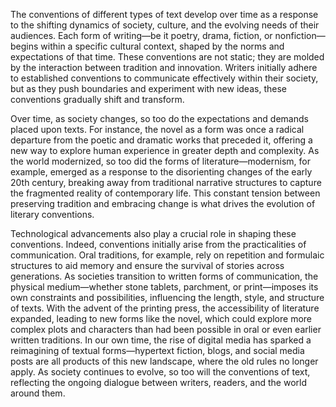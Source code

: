 The conventions of different types of text develop over time as a response to the shifting dynamics of society, culture, and the evolving needs of their audiences. Each form of writing—be it poetry, drama, fiction, or nonfiction—begins within a specific cultural context, shaped by the norms and expectations of that time. These conventions are not static; they are molded by the interaction between tradition and innovation. Writers initially adhere to established conventions to communicate effectively within their society, but as they push boundaries and experiment with new ideas, these conventions gradually shift and transform.

Over time, as society changes, so too do the expectations and demands placed upon texts. For instance, the novel as a form was once a radical departure from the poetic and dramatic works that preceded it, offering a new way to explore human experience in greater depth and complexity. As the world modernized, so too did the forms of literature—modernism, for example, emerged as a response to the disorienting changes of the early 20th century, breaking away from traditional narrative structures to capture the fragmented reality of contemporary life. This constant tension between preserving tradition and embracing change is what drives the evolution of literary conventions.

Technological advancements also play a crucial role in shaping these conventions. Indeed, conventions initially arise from the practicalities of communication. Oral traditions, for example, rely on repetition and formulaic structures to aid memory and ensure the survival of stories across generations. As societies transition to written forms of communication, the physical medium—whether stone tablets, parchment, or print—imposes its own constraints and possibilities, influencing the length, style, and structure of texts. With the advent of the printing press, the accessibility of literature expanded, leading to new forms like the novel, which could explore more complex plots and characters than had been possible in oral or even earlier written traditions. In our own time, the rise of digital media has sparked a reimagining of textual forms—hypertext fiction, blogs, and social media posts are all products of this new landscape, where the old rules no longer apply. As society continues to evolve, so too will the conventions of text, reflecting the ongoing dialogue between writers, readers, and the world around them.